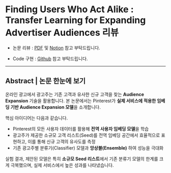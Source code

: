 # Finding Users Who Act Alike : Transfer Learning for Expanding Advertiser Audiences 리뷰

- 논문 리뷰 : [PDF](https://github.com/shjang2020/Recommendation/blob/master/Paper/Finding%20Users%20Who%20Act%20Alike%20%3A%20Transfer%20Learning%20for%20Expanding%20Advertiser%20Audiences/Finding%20Users%20Who%20Act%20Alike_%EB%A6%AC%EB%B7%B0.pdf) 및 [Notion](https://roasted-rake-be8.notion.site/Finding-Users-Who-Act-Alike-Transfer-Learning-for-Expanding-Advertiser-Audiences-1dc818aea60f80c0a738e856a4b1dfb2?pvs=4) 참고 부탁드립니다.

- Code 구현 : [Github](https://github.com/shjang2020/Recommendation/tree/master/Practice/Transfer%20Learning%20for%20Expanding%20Advertiser%20Audiences) 참고 부탁드립니다.

---
## Abstract | 논문 한눈에 보기

온라인 광고에서 광고주는 기존 고객과 유사한 신규 고객을 찾는 **Audience Expansion** 기술을 활용합니다. 본 논문에서는 Pinterest가 **실제 서비스에 적용한 임베딩 기반 Audience Expansion 모델**을 소개합니다.

핵심 아이디어는 다음과 같습니다.

- Pinterest의 모든 사용자 데이터를 활용해 **전역 사용자 임베딩 모델**을 학습
- 광고주가 제공한 소규모 고객 리스트(Seed)를 전역 임베딩 공간에서 효율적으로 표현하고, 이를 통해 신규 고객의 유사도를 측정
- 기존 광고주별 분류기(Classifier) 모델과 **앙상블(Ensemble)** 하여 성능을 극대화

실험 결과, 제안된 모델은 특히 **소규모 Seed 리스트**에서 기존 분류기 모델의 한계를 크게 극복했으며, 실제 서비스에서 높은 성과를 나타냈습니다.
